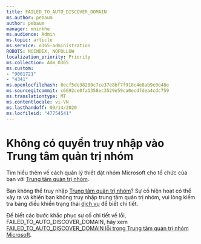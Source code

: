 ```yaml
---
title: FAILED_TO_AUTO_DISCOVER_DOMAIN
ms.author: pebaum
author: pebaum
manager: mnirkhe
ms.audience: Admin
ms.topic: article
ms.service: o365-administration
ROBOTS: NOINDEX, NOFOLLOW
localization_priority: Priority
ms.collection: Adm_O365
ms.custom:
- "9001721"
- "4341"
ms.openlocfilehash: 0ecf5de38280c7ce37e8bf7f918c4e8ab9c0e48e
ms.sourcegitcommit: c6692ce0fa1358ec3529e59ca0ecdfdea4cdc759
ms.translationtype: MT
ms.contentlocale: vi-VN
ms.lasthandoff: 09/14/2020
ms.locfileid: "47754541"
---
```

# <a name="no-access-to-teams-admin-center"></a>Không có quyền truy nhập vào Trung tâm quản trị nhóm

Tìm hiểu thêm về cách quản lý thiết đặt nhóm Microsoft cho tổ chức của bạn với [Trung tâm quản trị nhóm](https://docs.microsoft.com/microsoftteams/enable-features-office-365).

Bạn không thể truy nhập [Trung tâm quản trị nhóm](https://docs.microsoft.com/microsoftteams/enable-features-office-365)? Sự cố hiện hoạt có thể xảy ra và khiến bạn không truy nhập trung tâm quản trị nhóm, vui lòng kiểm tra bảng điều khiển trạng thái [dịch vụ](https://status.office365.com/) để biết chi tiết.

Để biết các bước khắc phục sự cố chi tiết về lỗi, FAILED_TO_AUTO_DISCOVER_DOMAIN, hãy xem [FAILED_TO_AUTO_DISCOVER_DOMAIN lỗi trong Trung tâm quản trị nhóm Microsoft](https://docs.microsoft.com/microsoftteams/troubleshoot/teams-administration/failed-to-auto-discover-domain-error-teams-admin-center).
